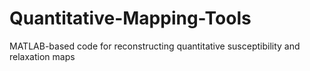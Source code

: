 # Quantitative-Mapping-Tools
MATLAB-based code for reconstructing quantitative susceptibility and relaxation maps  
